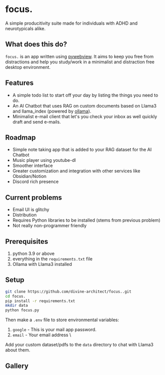 # focus.

A simple producitivity suite made for individuals with ADHD and neurotypicals alike.

## What does this do?
`focus.` is an app written using [pywebview](). It aims to keep you free from distractions and help you study/work in a minimalist and distraction free desktop environment.

## Features
- A simple todo list to start off your day by listing the things you need to do.
- An AI Chatbot that uses RAG on custom documents based on Llama3 and llama_index (powered by [ollama]()).
- Minimalist e-mail client that let's you check your inbox as well quickly draft and send e-mails.


## Roadmap
- Simple note taking app that is added to your RAG dataset for the AI Chatbot
- Music player using youtube-dl
- Smoother interface
- Greater customization and integration with other services like Obsidian/Notion
- Discord rich presence
## Current problems
- Email UI is glitchy
- Distribution
- Requires Python libraries to be installed (stems from previous problem)
- Not really non-programmer friendly

## Prerequisites
1. python 3.9 or above
2. everything in the `requirements.txt` file
3. Ollama with Llama3 installed

## Setup
```sh
git clone https://github.com/divine-architect/focus..git
cd focus.
pip install -r requirements.txt
mkdir data
python focus.py
```
Then make a `.env` file to store environmental variables:
1. `google` - This is your mail app password.
2. `email` - Your email address \

Add your custom dataset/pdfs to the `data` directory to chat with Llama3 about them.
## Gallery
